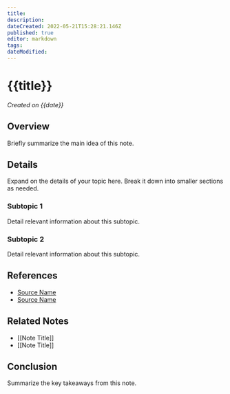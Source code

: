 ```yaml
---
title: 
description: 
dateCreated: 2022-05-21T15:28:21.146Z
published: true
editor: markdown
tags: 
dateModified: 
---
```

# {{title}}
*Created on {{date}}*

## Overview
Briefly summarize the main idea of this note.

## Details
Expand on the details of your topic here. Break it down into smaller sections as needed.

### Subtopic 1
Detail relevant information about this subtopic.

### Subtopic 2
Detail relevant information about this subtopic.

## References
- [Source Name](link)
- [Source Name](link)

## Related Notes
- [[Note Title]]
- [[Note Title]]

## Conclusion
Summarize the key takeaways from this note.

